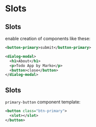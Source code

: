 # Slots

## Slots

enable creation of components like these:

```xml
<button-primary>submit</button-primary>
```

```xml
<dialog-modal>
  <h1>About</h1>
  <p>Todo App by Marko</p>
  <button>close</button>
</dialog-modal>
```

## Slots

`primary-button` component template:

```xml
<button class="btn-primary">
  <slot></slot>
</button>
```

